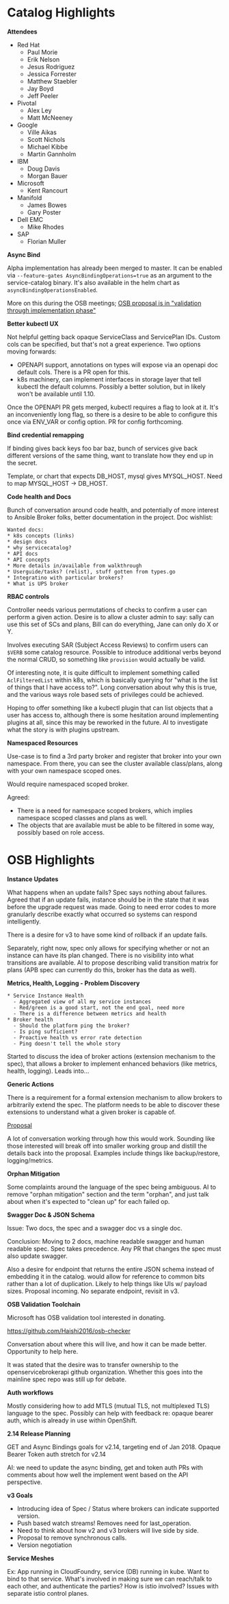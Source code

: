 # Catalog Highlights
**Attendees**
  * Red Hat
    * Paul Morie
    * Erik Nelson
    * Jesus Rodriguez
    * Jessica Forrester
    * Matthew Staebler
    * Jay Boyd
    * Jeff Peeler
  * Pivotal
    * Alex Ley
    * Matt McNeeney
  * Google
    * Ville Aikas
    * Scott Nichols
    * Michael Kibbe
    * Martin Gannholm
  * IBM
    * Doug Davis
    * Morgan Bauer
  * Microsoft
    * Kent Rancourt
  * Manifold
    * James Bowes
    * Gary Poster
  * Dell EMC
    * Mike Rhodes
  * SAP
    * Florian Muller

**Async Bind**

Alpha implementation has already been merged to master. It can be enabled via
`--feature-gates AsyncBindingOperations=true` as an argument to the service-catalog
binary. It's also available in the helm chart as `asyncBindingOperationsEnabled`.

More on this during the OSB meetings;
[OSB proposal is in "validation through implementation phase"](https://github.com/openservicebrokerapi/servicebroker/pull/334)

**Better kubectl UX**

Not helpful getting back opaque ServiceClass and ServicePlan IDs. Custom cols
can be specified, but that's not a great experience. Two options moving forwards:

- OPENAPI support, annotations on types will expose via an openapi doc default cols.
There is a PR open for this.
- k8s machinery, can implement interfaces in storage layer that tell kubectl the default
columns. Possibly a better solution, but in likely won't be available until 1.10.

Once the OPENAPI PR gets merged, kubectl requires a flag to look at it. It's
an inconveniently long flag, so there is a desire to be able to configure this
once via ENV_VAR or config option. PR for config forthcoming.

**Bind credential remapping**

If binding gives back keys foo bar baz, bunch of services give back different
versions of the same thing, want to translate how they end up in the secret.

Template, or chart that expects DB_HOST, mysql gives MYSQL_HOST. Need to map
MYSQL_HOST -> DB_HOST.

**Code health and Docs**

Bunch of conversation around code health, and potentially of more interest
to Ansible Broker folks, better documentation in the project. Doc wishlist:

```
Wanted docs:
* k8s concepts (links)
* design docs
* why servicecatalog?
* API docs
* API concepts
* More details in/available from walkthrough
* Userguide/tasks? (relist), stuff gotten from types.go
* Integratino with particular brokers?
* What is UPS broker
```

**RBAC controls**

Controller needs various permutations of checks to confirm a user can
perform a given action. Desire is to allow a cluster admin to say: sally can
use this set of SCs and plans, Bill can do everything, Jane can only do X or Y.

Involves executing SAR (Subject Access Reviews) to confirm users can `$VERB`
some catalog resource. Possible to introduce additional verbs beyond the normal
CRUD, so something like `provision` would actually be valid.

Of interesting note, it is quite difficult to implement something called
`AclFilteredList` within k8s, which is basically querying for "what is the list
of things that I have access to?".
Long conversation about why this is true, and the various ways role based sets
of privileges could be achieved.

Hoping to offer something like a kubectl plugin that can list objects that
a user has access to, although there is some hesitation around implementing
plugins at all, since this may be reworked in the future. AI to investigate
what the story is with plugins upstream.

**Namespaced Resources**

Use-case is to find a 3rd party broker and register that broker into your own
namespace. From there, you can see the cluster available class/plans, along
with your own namespace scoped ones.

Would require namespaced scoped broker.

Agreed:
* There is a need for namespace scoped brokers, which implies namespace scoped classes
and plans as well.
* The objects that are available must be able to be filtered in some way, possibly
based on role access.

# OSB Highlights

**Instance Updates**

What happens when an update fails? Spec says nothing about failures.
Agreed that if an update fails, instance should be in the state that it was
before the upgrade request was made. Going to need error codes to more
granularly describe exactly what occurred so systems can respond intelligently.

There is a desire for v3 to have some kind of rollback if an update fails.

Separately, right now, spec only allows for specifying whether or not
an instance can have its plan changed. There is no visibility into what
transitions are available. AI to propose describing valid transition matrix
for plans (APB spec can currently do this, broker has the data as well).

**Metrics, Health, Logging - Problem Discovery**

```
* Service Instance Health
  - Aggregated view of all my service instances
  - Red/green is a good start, not the end goal, need more
  - There is a difference between metrics and health
* Broker health
  - Should the platform ping the broker?
  - Is ping sufficient?
  - Proactive health vs error rate detection
  - Ping doesn't tell the whole story
```

Started to discuss the idea of broker actions (extension mechanism to the spec),
that allows a broker to implement enhanced behaviors (like metrics, health, logging).
Leads into...

**Generic Actions**

There is a requirement for a formal extension mechanism to allow brokers to
arbitrarily extend the spec. The platform needs to be able to discover these
extensions to understand what a given broker is capable of.

[Proposal](https://github.com/openservicebrokerapi/servicebroker/issues/114)

A lot of conversation working through how this would work. Sounding like those
interested will break off into smaller working group and distill the details
back into the proposal. Examples include things like backup/restore, logging/metrics.

**Orphan Mitigation**

Some complaints around the language of the spec being ambiguous. AI to
remove "orphan mitigation" section and the term "orphan", and just
talk about when it's expected to "clean up" for each failed op.

**Swagger Doc & JSON Schema**

Issue: Two docs, the spec and a swagger doc vs a single doc.

Conclusion:
Moving to 2 docs, machine readable swagger and human readable spec. Spec takes
precedence. Any PR that changes the spec must also update swagger.

Also a desire for endpoint that returns the entire JSON schema instead of
embedding it in the catalog. would allow for reference to common bits rather
than a lot of duplication. Likely to help things like UIs w/ payload sizes.
Proposal incoming. No separate endpoint, revisit in v3.

**OSB Validation Toolchain**

Microsoft has OSB validation tool interested in donating.

https://github.com/Haishi2016/osb-checker

Conversation about where this will live, and how it can be made better.
Opportunity to help here.

It was stated that the desire was to transfer ownership to the
openservicebrokerapi github organization. Whether this goes into the mainline
spec repo was still up for debate.

**Auth workflows**

Mostly considering how to add MTLS (mutual TLS, not multiplexed TLS) language
to the spec.  Possibly can help with feedback re: opaque bearer auth, which
is already in use within OpenShift.

**2.14 Release Planning**

GET and Async Bindings goals for v2.14, targeting end of Jan 2018.
Opaque Bearer Token auth stretch for v2.14

AI: we need to update the async binding, get and token auth PRs with comments
about how well the implement went based on the API perspective.

**v3 Goals**

* Introducing idea of Spec / Status where brokers can indicate supported version.
* Push based watch streams! Removes need for last_operation.
* Need to think about how v2 and v3 brokers will live side by side.
* Proposal to remove synchronous calls.
* Version negotiation

**Service Meshes**

Ex: App running in CloudFoundry, service (DB) running in kube. Want to bind
to that service. What's involved in making sure we can reach/talk to each other,
and authenticate the parties? How is istio involved? Issues with separate
istio control planes.
